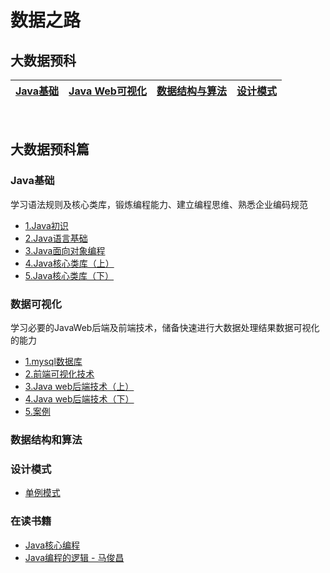 # 数据之路

## 大数据预科
|[Java基础](#Java基础)|[Java Web可视化](#数据可视化)|[数据结构与算法]()|[设计模式]()|  
|:----:|:----:|:----:|:----:|

<!-- ## 计算机专业基础  

|数学思维/线性代数/概率论|[![](images/s1-linux-20-24.png)Linux](#Linux)|[数据结构]()|[算法]()|[TCP/IP]()|[编译原理]()|[设计模式]()|软件工程|  
|:----:|:----:|:----:|:----:|:----:|:----:|:----:|:----:|  
 -->

<!-- ## web服务器  
|[![](images/s1-tomcat-20-24.png)Tomcat]()|[![](images/s1-nginx-20-24.png)Nginx]()|  
|:----:|:----:|   -->

<!-- ## 数据库  
|关系型|键值存储|列存储|面向文档|图形|搜索引擎存储|
|:----:|:----:|:----:|:----:|:----:|:----:|
|[![](images/s1-mysql-20-24.png)Mysql]()|[![](images/s1-redis-20-24.png)Redis]()|[![](images/s1-hbase-20-24.png)HBase]()|[![](images/s1-mongo-20-24.png)Mongo]() / ![](images/s1-couchdb-20-24.png)CouchDB|![](images/s1-neo4j-20-24.png)Neo4j|[![](images/s1-es-20-24.png)ElasticSearch]() / [![](images/s1-solr-20-24.png)Solr]()| -->

<!-- ## 并发编程及底层优化  
|[NIO]()|[并发容器]()|[分布式]()|[JVM优化]()|[Linux优化]()|  
|:----:|:----:|:----:|:----:|:----:|   -->


<!-- ## 语言框架  
|SSM|RPC框架|
|:----:|:----:|
|[Spring](#Spring框架) / [Spring mvc]() / [Mybatis](#Mybatis框架)|[Dubbo]()|
 -->
<!-- ## 大数据框架  
|![hadoop](images/s1-hadoop-36.png)|![hive](images/s1-hive-36.png)|![hbase](images/s1-hbase-36.png)|![sqoop](images/s1-sqoop-36.png)|![flume](images/s1-flume-36.png)|![oozie](images/s1-oozie-36.png)|![kafka](images/s1-kafka-36.png)|![spark](images/s1-spark-36.png)|![zookeeperx](images/s1-zk-36.png)|![flink](images/s1-flink-36.png)|
|:----:|:----:|:----:|:----:|:----:|:----:|:----:|:----:|:----:|:----:|
|[Hadoop]()|[Hive]()|HBase|Sqoop|Flume|Oozie|Kafka|Spark|[Zookeeper]()|Flink| -->

<!-- ## 题解  
|LeeTCode|剑指offer|  
|:----:|:----:|   -->

<!-- ## 其他  
|书籍|渔|足球|音乐|人生杂谈|  
|:----:|:----:|:----:|:----:|:----:|  
 -->

<br/>

## 大数据预科篇

### Java基础
学习语法规则及核心类库，锻炼编程能力、建立编程思维、熟悉企业编码规范
*  [1.Java初识](https://github.com/Flappybird-zk/Road-Of-BigData/blob/master/files/javaSe/java%E5%88%9D%E5%A7%8B.md)
*  [2.Java语言基础](files/javaSe/java语言基础.md)
*  [3.Java面向对象编程](files/javaSe/java面向对象编程.md)
*  [4.Java核心类库（上）](files/javaSe/java核心类库上.md)
*  [5.Java核心类库（下）](files/javaSe/java核心类库下.md)

### 数据可视化
学习必要的JavaWeb后端及前端技术，储备快速进行大数据处理结果数据可视化的能力
*  [1.mysql数据库](files/javaWeb/mysql.md)
*  [2.前端可视化技术](files/javaWeb/前端可视化技术.md)
*  [3.Java web后端技术（上）](files/javaWeb/后端技术上.md)
*  [4.Java web后端技术（下）](files/javaWeb/后端技术下.md)
*  [5.案例](files/javaWeb/案例.md)

### 数据结构和算法


### 设计模式
*	[单例模式](files/designPattern/单例模式.md)


### 在读书籍
* [Java核心编程]()  
* [Java编程的逻辑 - 马俊昌](http://search.dangdang.com/?key=Java%B1%E0%B3%CC%B5%C4%C2%DF%BC%AD&act=input)  
